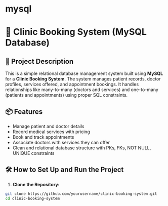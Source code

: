 # mysql

# 🏥 Clinic Booking System (MySQL Database)

## 📌 Project Description  
This is a simple relational database management system built using **MySQL** for a **Clinic Booking System**. The system manages patient records, doctor profiles, services offered, and appointment bookings. It handles relationships like many-to-many (doctors and services) and one-to-many (patients and appointments) using proper SQL constraints.

## 📦 Features  
- Manage patient and doctor details  
- Record medical services with pricing  
- Book and track appointments  
- Associate doctors with services they can offer  
- Clean and relational database structure with PKs, FKs, NOT NULL, UNIQUE constraints

## 🛠️ How to Set Up and Run the Project  

1. **Clone the Repository:**

```bash
git clone https://github.com/yourusername/clinic-booking-system.git
cd clinic-booking-system
